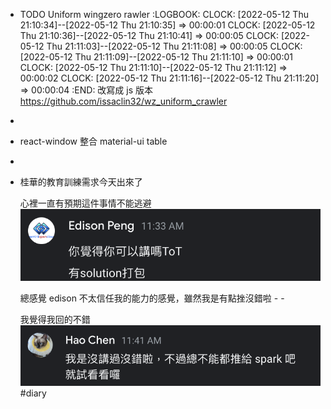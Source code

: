 - TODO Uniform wingzero rawler 
  :LOGBOOK:
  CLOCK: [2022-05-12 Thu 21:10:34]--[2022-05-12 Thu 21:10:35] =>  00:00:01
  CLOCK: [2022-05-12 Thu 21:10:36]--[2022-05-12 Thu 21:10:41] =>  00:00:05
  CLOCK: [2022-05-12 Thu 21:11:03]--[2022-05-12 Thu 21:11:08] =>  00:00:05
  CLOCK: [2022-05-12 Thu 21:11:09]--[2022-05-12 Thu 21:11:10] =>  00:00:01
  CLOCK: [2022-05-12 Thu 21:11:10]--[2022-05-12 Thu 21:11:12] =>  00:00:02
  CLOCK: [2022-05-12 Thu 21:11:16]--[2022-05-12 Thu 21:11:20] =>  00:00:04
  :END:
  改寫成 js 版本
  https://github.com/issaclin32/wz_uniform_crawler
-
- react-window 整合 material-ui table
-
- 桂華的教育訓練需求今天出來了  
  
  心裡一直有預期這件事情不能逃避
  ![image.png](../assets/image_1652363602897_0.png)
  
  總感覺 edison 不太信任我的能力的感覺，雖然我是有點挫沒錯啦 - -
  
  我覺得我回的不錯
  ![image.png](../assets/image_1652363663788_0.png)
  #diary
